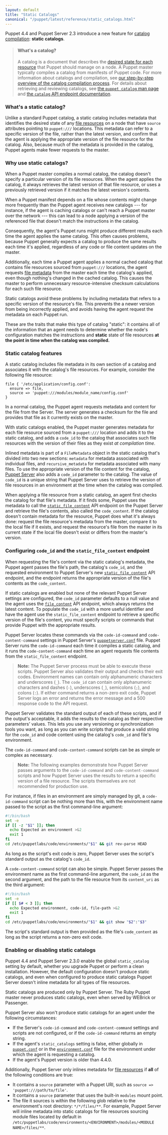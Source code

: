 ```yaml
---
layout: default
title: "Static Catalogs"
canonical: "/puppet/latest/reference/static_catalogs.html"
---
```


[catalogs]: ./subsystem_catalog_compilation.html
[catalog endpoint]: ./http_api/http_catalog.html
[file metadata]: ./http_api/http_file_metadata.html
[`file_content`]: ./http_api/http_file_content.html
[`static_file_content`]: {{puppetserver}}/puppet-api/v3/static_file_content.html
[resource_declaration]: ./lang_resources.html
[file resources]: ./types/file.html
[puppet catalog]: ./man/catalog.html
[environment]: ./environments.html
[facts]: ./lang_facts_and_builtin_vars.html
[exported resources]: ./lang_exported.html
[main manifest]: ./dirs_manifest.html
[modules]: ./modules_fundamentals.html
[resources]: ./lang_resources.html
[variables]: ./lang_variables.html
[classes]: ./lang_classes.html
[modulepath]: ./dirs_modulepath.html
[`puppet.conf`]: ./config_file_main.html
[`environment.conf`]: ./config_file_environment.html

[Puppet Server]: {{puppetserver}}/
[`puppetserver.conf`]: {{puppetserver}}/config_file_puppetserver.html
[Application Orchestration]: {{pe}}/app_orchestration_overview.html
[file sync]: {{pe}}/cmgmt_filesync.html
[Code Manager]: {{pe}}/code_mgr.html
[`code_content`]: {{puppetserver}}/

Puppet 4.4 and Puppet Server 2.3 introduce a new feature for [catalog compilation][catalogs]: **static catalogs**.

> #### What's a catalog?
>
> A catalog is a document that describes the [desired state for each resource][resource_declaration] that Puppet should manage on a node. A Puppet master typically compiles a catalog from manifests of Puppet code. For more information about catalogs and compilation, see [our step-by-step overview of the catalog compilation process][catalogs]. For details about retrieving and reviewing catalogs, see [the `puppet catalog` man page][puppet catalog] and [the `catalog` API endpoint documentation][catalog endpoint].

### What's a static catalog?

Unlike a standard Puppet catalog, a static catalog includes metadata that identifies the desired state of any [file resources][] on a node that have `source` attributes pointing to `puppet:///` locations. This metadata can refer to a specific version of the file, rather than the latest version, and confirm that the agent is applying the appropriate version of the file resource for the catalog. Also, because much of the metadata is provided in the catalog, Puppet agents make fewer requests to the master.

### Why use static catalogs?

When a Puppet master compiles a normal catalog, the catalog doesn't specify a particular version of its file resources. When the agent applies the catalog, it always retrieves the latest version of that file resource, or uses a previously retrieved version if it matches the latest version's contents.

When a Puppet manifest depends on a file whose contents might change more frequently than the Puppet agent receives new catalogs --- for instance, if the agent is caching catalogs or can't reach a Puppet master over the network --- this can lead to a node applying a version of the referenced file that doesn't match the instructions in the catalog.

Consequently, the agent's Puppet runs might produce different results each time the agent applies the same catalog. This often causes problems, because Puppet generally expects a catalog to produce the same results each time it's applied, regardless of any code or file content updates on the master.

Additionally, each time a Puppet agent applies a normal cached catalog that contains file resources sourced from `puppet:///` locations, the agent requests [file metadata][] from the master each time the catalog's applied, even though nothing's changed in the cached catalog. This causes the master to perform unnecessary resource-intensive checksum calculations for each such file resource.

Static catalogs avoid these problems by including metadata that refers to a specific version of the resource's file. This prevents the a newer version from being incorrectly applied, and avoids having the agent request the metadata on each Puppet run.

These are the traits that make this type of catalog "static": it contains all of the information that an agent needs to determine whether the node's configuration matches the instructions and **static** state of file resources **at the point in time when the catalog was compiled.**

### Static catalog features

A static catalog includes file metadata in its own section of a catalog and associates it with the catalog's file resources. For example, consider the following file resource:

``` puppet
file { '/etc/application/config.conf':
  ensure => file,
  source => 'puppet:///modules/module_name/config.conf'
}
```

In a normal catalog, the Puppet agent requests metadata and content for the file from the Server. The server generates a checksum for the file and provides that file as it currently exists on the master.

With static catalogs enabled, the Puppet master generates metadata for each file resource sourced from a `puppet:///` location and adds it to the static catalog, and adds a `code_id` to the catalog that associates such file resources with the version of their files as they exist *at compilation time*.

Inlined metadata is part of a `FileMetadata` object in the static catalog that's divided into two new sections: `metadata` for metadata associated with individual files, and `recursive_metadata` for metadata associated with many files. To use the appropriate version of the file content for the catalog, [Puppet Server][] also adds a `code_id` parameter to the catalog. The value of `code_id` is a unique string that Puppet Server uses to retrieve the version of file resources in an environment at the time when the catalog was compiled.

When applying a file resource from a static catalog, an agent first checks the catalog for that file's metadata. If it finds some, Puppet uses the metadata to call the [`static_file_content`][] API endpoint on the Puppet Server and retrieve the file's contents, also called the `code_content`. If the catalog doesn't contain metadata for the resource, Puppet does what it's always done: request the file resource's metadata from the master, compare it to the local file if it exists, and request the resource's file from the master in its current state if the local file doesn't exist or differs from the master's version.

### Configuring `code_id` and the `static_file_content` endpoint

When requesting the file's content via the static catalog's metadata, the Puppet agent passes the file's path, the catalog's `code_id`, and the requested environment to Puppet Server's new [`static_file_content`][] API endpoint, and the endpoint returns the appropriate version of the file's contents as the `code_content`.

If static catalogs are enabled but none of the relevant Puppet Server settings are configured, the `code_id` parameter defaults to a null value and the agent uses the [`file_content`][] API endpoint, which always returns the latest content. To populate the `code_id` with a more useful identifier and have the agent use the  `static_file_content` endpoint to retrieve a specific version of the file's content, you must specify scripts or commands that provide Puppet with the appropriate results.

Puppet Server locates these commands via the `code-id-command` and `code-content-command` settings in Puppet Server's [`puppetserver.conf`][] file. Puppet Server runs the `code-id-command` each time it compiles a static catalog, and it runs the `code-content-command` each time an agent requests file contents from the `static_file_content` endpoint.

> **Note:** The Puppet Server process must be able to execute these scripts. Puppet Server also validates their output and checks their exit codes. Environment names can contain only alphanumeric characters and underscores (`_`). The `code_id` can  contain only alphanumeric characters and dashes (`-`), underscores (`_`), semicolons (`;`), and colons (`:`). If either command returns a non-zero exit code, Puppet Server logs an error and returns the error message and a 500 response code to the API request.

Puppet Server validates the standard output of each of these scripts, and if the output's acceptable, it adds the results to the catalog as their respective parameters' values. This lets you use any versioning or synchronization tools you want, as long as you can write scripts that produce a valid string for the `code_id` and code content using the catalog's `code_id` and file's environment.

The `code-id-command` and `code-content-command` scripts can be as simple or complex as necessary.

> **Note:** The following examples demonstrate how Puppet Server passes arguments to the `code-id-command` and `code-content-command` scripts and how Puppet Server uses the results to return a specific version of a file resource. The scripts themselves are not recommended for production use.

For instance, if files in an environment are simply managed by git, a `code-id-command` script can be nothing more than this, with the environment name passed to the script as the first command-line argument:

``` bash
#!/bin/bash
set -e
if [[ -z "$1" ]]; then
  echo Expected an environment >&2
  exit 1
fi
cd /etc/puppetlabs/code/environments/"$1" && git rev-parse HEAD
```

As long as the script's exit code is zero, Puppet Server uses the script's standard output as the catalog's `code_id`.

A `code-content-command` script can also be simple. Puppet Server passes the environment name as the first command-line argument, the `code_id` as the second argument, and the path to the file resource from its `content_uri` as the third argument:

``` bash
#!/bin/bash
set -e
if [[ $# < 3 ]]; then
  echo Expected environment, code-id, file-path >&2
  exit 1
fi
cd /etc/puppetlabs/code/environments/"$1" && git show "$2":"$3"
```

The script's standard output is then provided as the file's `code_content` as long as the script returns a non-zero exit code.

### Enabling or disabling static catalogs

Puppet 4.4 and Puppet Server 2.3.0 enable the global `static_catalog` setting by default, whether you upgrade Puppet or perform a clean installation. However, the default configuration doesn't produce static catalogs, and even when configured to produce static catalogs Puppet Server doesn't inline metadata for all types of file resources.

Static catalogs are produced only by Puppet Server. The Ruby Puppet master never produces static catalogs, even when served by WEBrick or Passenger.

Puppet Server also won't produce static catalogs for an agent under the following circumstances:

* If the Server's `code-id-command` and `code-content-command` settings and scripts are not configured, or if the `code-id-command` returns an empty string.
* If the agent's `static_catalogs` setting is false, either globally in [`puppet.conf`][] or in the [`environment.conf`][] file for the environment under which the agent is requesting a catalog.
* If the agent's Puppet version is older than 4.4.0.

Additionally, Puppet Server only inlines metadata for [file resources][] if **all** of the following conditions are true:

* It contains a `source` parameter with a Puppet URI, such as `source => 'puppet:///path/to/file'`.
* It contains a `source` parameter that uses the built-in `modules` mount point.
* The file it sources is within the following glob relative to the environment's root directory: `*/*/files/**`. For example, Puppet Server will inline metadata into static catalogs for file resources sourcing module files located by default in `/etc/puppetlabs/code/environments/<ENVIRONMENT>/modules/<MODULE NAME>/files/**`.
